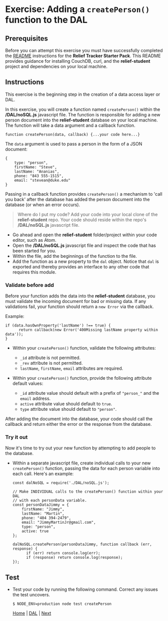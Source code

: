 # Exercise: Adding a `createPerson()` function to the DAL

## Prerequisites

Before you can attempt this exercise you must have successfully completed the [README](https://github.com/jrs-innovation-center/relief-student) instructions for the **Relief Tracker Starter Pack**.  This README provides guidance for installing CouchDB, curl, and the **relief-student** project and dependencies on your local machine.

## Instructions
This exercise is the beginning step in the creation of a data access layer or DAL.

In this exercise, you will create a function named `createPerson()` within the **/DAL/noSQL.js** javascript file.  The function is responsible for adding a new person document into the **relief-student** database on your local machine. The function will take a data argument and a callback function.

```
function createPerson(data, callback) {...your code here...}
```

The `data` argument is used to pass a person in the form of a JSON document:

```
{
    type: "person",
    firstName: "Steve",
    lastName: "Ananias",
    phone: "843 555-1515",
    email: "stevean@duke.edu"
}
```

Passing in a callback function provides `createPerson()` a mechanism to 'call you back' after the database has added the person document into the database (or when an error occurs).

> Where do I put my code? Add your code into your local clone of the **relief-student** repo. Your code should reside within the repo's **/DAL/noSQL.js** javascript file.

- Go ahead and open the **relief-student** folder/project within your code editor, such as Atom.
- Open the **/DAL/noSQL.js** javascript file and inspect the code that has been started for you.
- Within the file, add the beginnings of the function to the file.
- Add the function as a new property to the `dal` object.  Notice that `dal` is exported and thereby provides an interface to any other code that requires this module.

### Validate before add

Before your function adds the data into the **relief-student** database, you must validate the incoming document for bad or missing data. If any validations fail, your function should return a `new Error` via the callback.

Example:

```
if (data.hasOwnProperty('lastName') !== true) {
      return callback(new Error('400Missing lastName property within data'));
}
```
- Within your `createPerson()` function, validate the following attributes:
   - `_id` attribute is not permitted.
   - `_rev` attribute is not permitted.
   - `lastName`, `firstName`, `email` attributes are required.

- Within your `createPerson()` function, provide the following attribute default values:
   - `_id` attribute value should default with a prefix of `"person_"` and the `email` address.
   - `active` attribute value should default to `true`.
   - `type` attribute value should default to `"person"`.

After adding the document into the database, your code should call the callback and return either the error or the response from the database.

### Try it out

Now it's time to try out your new function by attempting to add people to the database.  

- Within a separate javascript file, create individual calls to your new `createPerson()` function, passing the data for each person variable into each call.  Here's an example:

   ```
   const dalNoSQL = require('./DAL/noSQL.js');

   // Make INDIVIDUAL calls to the createPerson() function within your DAL
   // with each personData variable.
   const personDataJimmy = {
       firstName: "Jimmy",
       lastName: "Martin",
       phone: "404 394-2479",
       email: "JimmyMartinJr@gmail.com",
       type: "person",
       active: true
   };

   dalNoSQL.createPerson(personDataJimmy, function callback (err, response) {
         if (err) return console.log(err);
         if (response) return console.log(response);
   });
   ```

## Test

- Test your code by running the following command.  Correct any issues the test uncovers.
   ```
   $ NODE_ENV=production node test createPerson
   ```

   [Home](/)   |   [DAL](/DAL)  |  [Next](/DAL/2)

